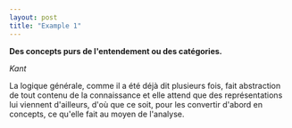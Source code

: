 ```yaml
---
layout: post
title: "Example 1"
---
```


**Des concepts purs de l'entendement ou des catégories.**

*Kant*

La logique générale, comme il a été déjà dit plusieurs fois, fait abstraction de tout contenu de la connaissance et elle attend que des représentations lui viennent d'ailleurs, d'où que ce soit, pour les convertir d'abord en concepts, ce qu'elle fait au moyen de l'analyse. 

